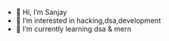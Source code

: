 - 👋 Hi, I’m Sanjay
- 👀 I’m interested in hacking,dsa,development
- 🌱 I’m currently learning dsa & mern

<!---
Sanjay0710Dec/Sanjay0710Dec is a ✨ special ✨ repository because its `README.md` (this file) appears on your GitHub profile.
You can click the Preview link to take a look at your changes.
--->
